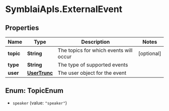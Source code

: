 # SymblaiApIs.ExternalEvent

## Properties
Name | Type | Description | Notes
------------ | ------------- | ------------- | -------------
**topic** | **String** | The topics for which events will occur | [optional] 
**type** | **String** | The type of supported events | 
**user** | [**UserTrunc**](UserTrunc.md) | The user object for the event | 


<a name="TopicEnum"></a>
## Enum: TopicEnum


* `speaker` (value: `"speaker"`)




